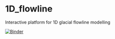 # 1D_flowline
Interactive platform for 1D glacial flowline modelling


[![Binder](https://mybinder.org/badge_logo.svg)](https://mybinder.org/v2/gh/ramendra1990/1D_flowline/main?filepath=1D%20glacial%20flow%20modelling_KU%20workshop.ipynb)
